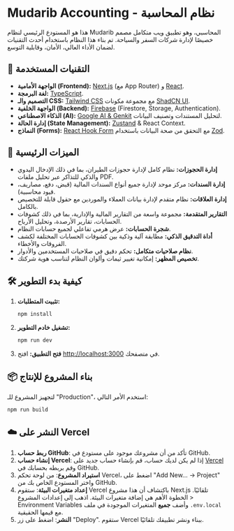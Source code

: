 # Mudarib Accounting - نظام المحاسبة

هذا هو المستودع الرئيسي لنظام Mudarib المحاسبي، وهو تطبيق ويب متكامل مصمم خصيصًا لإدارة شركات السفر والسياحة. تم بناء هذا النظام باستخدام أحدث التقنيات لضمان الأداء العالي، الأمان، وقابلية التوسع.

## 🚀 التقنيات المستخدمة

-   **الواجهة الأمامية (Frontend):** [Next.js](https://nextjs.org/) (مع App Router) و [React](https://react.dev/).
-   **لغة البرمجة:** [TypeScript](https://www.typescriptlang.org/).
-   **التصميم والـ CSS:** [Tailwind CSS](https://tailwindcss.com/) مع مجموعة مكونات [ShadCN UI](https://ui.shadcn.com/).
-   **الواجهة الخلفية (Backend):** [Firebase](https://firebase.google.com/) (Firestore, Storage, Authentication).
-   **الذكاء الاصطناعي (AI):** [Google AI & Genkit](https://firebase.google.com/docs/genkit) لتحليل المستندات وتصنيف البيانات.
-   **إدارة الحالة (State Management):** [Zustand](https://zustand-demo.pmnd.rs/) & React Context.
-   **النماذج (Forms):** [React Hook Form](https://react-hook-form.com/) مع التحقق من صحة البيانات باستخدام [Zod](https://zod.dev/).

## 🌟 الميزات الرئيسية

-   **إدارة الحجوزات:** نظام كامل لإدارة حجوزات الطيران، بما في ذلك الإدخال اليدوي والذكي للتذاكر عبر تحليل ملفات PDF.
-   **إدارة السندات:** مركز موحد لإدارة جميع أنواع السندات المالية (قبض، دفع، مصاريف، قيود محاسبية).
-   **إدارة العلاقات:** نظام متقدم لإدارة بيانات العملاء والموردين مع حقول قابلة للتخصيص بالكامل.
-   **التقارير المتقدمة:** مجموعة واسعة من التقارير المالية والإدارية، بما في ذلك كشوفات الحسابات، تقارير الأرصدة، وتحليل الأرباح.
-   **شجرة الحسابات:** عرض هرمي تفاعلي لجميع حسابات النظام.
-   **أداة التدقيق الذكي:** مطابقة آلية وذكية بين كشوفات الحسابات المختلفة لكشف الفروقات والأخطاء.
-   **نظام صلاحيات متكامل:** تحكم دقيق في صلاحيات المستخدمين والأدوار.
-   **تخصيص المظهر:** إمكانية تغيير ثيمات وألوان النظام لتناسب هوية شركتك.

## 🛠️ كيفية بدء التطوير

1.  **تثبيت المتطلبات:**
    ```bash
    npm install
    ```
2.  **تشغيل خادم التطوير:**
    ```bash
    npm run dev
    ```
3.  **فتح التطبيق:**
    افتح [http://localhost:3000](http://localhost:3000) في متصفحك.

## 📦 بناء المشروع للإنتاج

لتجهيز المشروع للـ "Production"، استخدم الأمر التالي:

```bash
npm run build
```

## ☁️ النشر على Vercel

1.  **ربط حساب GitHub**: تأكد من أن مشروعك موجود على مستودع في GitHub.
2.  **إنشاء حساب Vercel**: إذا لم يكن لديك حساب، قم بإنشاء حساب جديد على [Vercel](https://vercel.com) وقم بربطه بحسابك في GitHub.
3.  **استيراد المشروع**: من لوحة تحكم Vercel، اضغط على "Add New... -> Project" واختر المستودع الخاص بك من GitHub.
4.  **إعداد متغيرات البيئة**: ستقوم Vercel باكتشاف أن هذا مشروع Next.js تلقائيًا. الخطوة الأهم هي إضافة متغيرات البيئة. اذهب إلى إعدادات المشروع > Environment Variables وأضف **جميع** المتغيرات الموجودة في ملف `.env.local` مع قيمها الحقيقية.
5.  **النشر**: اضغط على زر "Deploy". ستقوم Vercel ببناء ونشر تطبيقك تلقائيًا.
